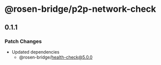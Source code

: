 # @rosen-bridge/p2p-network-check

## 0.1.1

### Patch Changes

- Updated dependencies
  - @rosen-bridge/health-check@5.0.0
